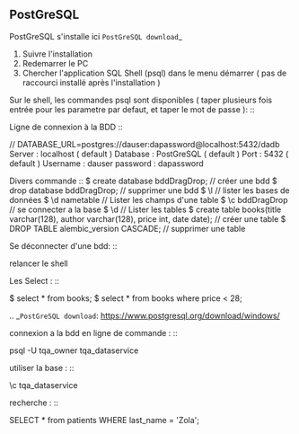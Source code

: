 ## PostGreSQL


PostGreSQL s'installe ici
`PostGreSQL download`_

1. Suivre l'installation
2. Redemarrer le PC
3. Chercher l'application SQL Shell (psql) dans le menu démarrer ( pas de raccourci installé après l'installation )

Sur le shell, les commandes psql sont disponibles
( taper plusieurs fois entrée pour les parametre par defaut, et taper le mot de passe ):
::

Ligne de connexion à la BDD
::

  // DATABASE_URL=postgres://dauser:dapassword@localhost:5432/dadb
  Server : localhost ( default )
  Database : PostGreSQL ( default )
  Port : 5432 ( default )
  Username : dauser
  password : dapassword

Divers commande
::
  $ create database bddDragDrop; // créer une bdd
  $ drop database bddDragDrop; // supprimer une bdd
  $ \l // lister les bases de données
  $ \d nametable // Lister les champs d'une table
  $ \c bddDragDrop // se connecter a la base
  $ \d // Lister les tables
  $ create table books(title varchar(128), author varchar(128), price int, date date); // créer une table
  $ DROP TABLE  alembic_version CASCADE; // supprimer une table

Se déconnecter d'une bdd:
::

  relancer le shell

Les Select :
::

  $ select * from books;
  $ select * from books where price < 28;

.. _`PostGreSQL download`: https://www.postgresql.org/download/windows/


connexion a la bdd en ligne de commande :
::

  psql -U tqa_owner tqa_dataservice

utiliser la base :
::

  \c tqa_dataservice

recherche :
::

  SELECT * from patients WHERE last_name = 'Zola';
